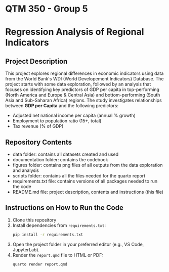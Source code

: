 # QTM 350 - Group 5
# Regression Analysis of Regional Indicators

## Project Description
This project explores regional differences in economic indicators using data from the World Bank's WDI (World Developement Indicators) Database. The project starts with some data exploration, followed by an analysis that focuses on identifying key predictors of GDP per capita in top-performing (North America and Europe & Central Asia) and bottom-performing (South Asia and Sub-Saharan Africa) regions. The study investigates relationships between **GDP per Capita** and the following predictors:
- Adjusted net national income per capita (annual % growth)
- Employment to population ratio (15+, total)
- Tax revenue (% of GDP)

## Repository Contents
- data folder: contains all datasets created and used
- documentation folder: contains the codebook
- figures folder: contains png files of all outputs from the data exploration and analysis
- scripts folder: contains all the files needed for the quarto report
- requirements.txt file: contains versions of all packages needed to run the code
- README.md file: project description, contents and instructions (this file)

## Instructions on How to Run the Code
1. Clone this repository
2. Install dependencies from `requirements.txt`:
   ```bash
   pip install -r requirements.txt
   ```
3. Open the project folder in your preferred editor (e.g., VS Code, JupyterLab).
4. Render the `report.qmd` file to HTML or PDF:
   ```bash
   quarto render report.qmd
   ```